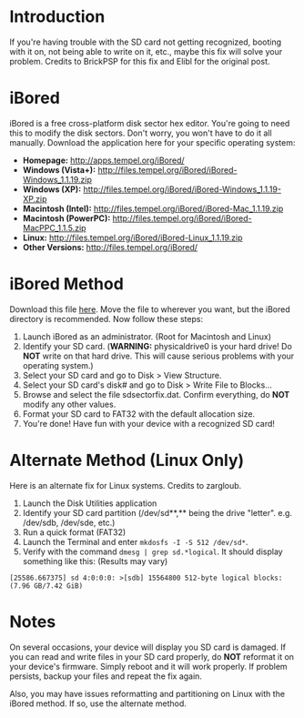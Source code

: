 # Introduction #

If you're having trouble with the SD card not getting recognized, booting with it on, not being able to write on it, etc., maybe this fix will solve your problem. Credits to BrickPSP for this fix and Elibl for the original post.

# iBored #

iBored is a free cross-platform disk sector hex editor. You're going to need this to modify the disk sectors. Don't worry, you won't have to do it all manually. Download the application here for your specific operating system:

  * **Homepage:** http://apps.tempel.org/iBored/
  * **Windows (Vista+):** http://files.tempel.org/iBored/iBored-Windows_1.1.19.zip
  * **Windows (XP):** http://files.tempel.org/iBored/iBored-Windows_1.1.19-XP.zip
  * **Macintosh (Intel):** http://files.tempel.org/iBored/iBored-Mac_1.1.19.zip
  * **Macintosh (PowerPC):** http://files.tempel.org/iBored/iBored-MacPPC_1.1.5.zip
  * **Linux:** http://files.tempel.org/iBored/iBored-Linux_1.1.19.zip
  * **Other Versions:** http://files.tempel.org/iBored/

# iBored Method #

Download this file [here](http://code.google.com/p/cyanogenmod-kovsky/downloads/detail?name=sdsectorfix.dat&can=2&q=). Move the file to wherever you want, but the iBored directory is recommended. Now follow these steps:

  1. Launch iBored as an administrator. (Root for Macintosh and Linux)
  1. Identify your SD card. (**WARNING:** physicaldrive0 is your hard drive! Do **NOT** write on that hard drive. This will cause serious problems with your operating system.)
  1. Select your SD card and go to Disk > View Structure.
  1. Select your SD card's disk# and go to Disk > Write File to Blocks...
  1. Browse and select the file sdsectorfix.dat. Confirm everything, do **NOT** modify any other values.
  1. Format your SD card to FAT32 with the default allocation size.
  1. You're done! Have fun with your device with a recognized SD card!

# Alternate Method (Linux Only) #

Here is an alternate fix for Linux systems. Credits to zargloub.

  1. Launch the Disk Utilities application
  1. Identify your SD card partition (/dev/sd**,** being the drive "letter". e.g. /dev/sdb, /dev/sde, etc.)
  1. Run a quick format (FAT32)
  1. Launch the Terminal and enter `mkdosfs -I -S 512 /dev/sd*`.
  1. Verify with the command `dmesg | grep sd.*logical`. It should display something like this: (Results may vary)
```
[25586.667375] sd 4:0:0:0: >[sdb] 15564800 512-byte logical blocks: (7.96 GB/7.42 GiB)
```

# Notes #

On several occasions, your device will display you SD card is damaged. If you can read and write files in your SD card properly, do **NOT** reformat it on your device's firmware. Simply reboot and it will work properly. If problem persists, backup your files and repeat the fix again.

Also, you may have issues reformatting and partitioning on Linux with the iBored method. If so, use the alternate method.